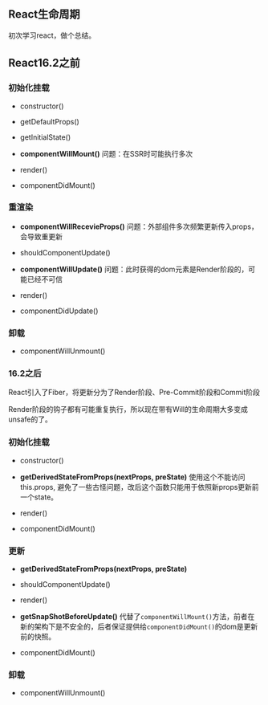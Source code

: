 ## React生命周期

初次学习react，做个总结。

## React16.2之前

### 初始化挂载

* constructor()

* getDefaultProps()

* getInitialState()

* **componentWillMount()**
问题：在SSR时可能执行多次

* render()

* componentDidMount()

### 重渲染

* **componentWillRecevieProps()**
问题：外部组件多次频繁更新传入props，会导致重更新

* shouldComponentUpdate()

* **componentWillUpdate()**
问题：此时获得的dom元素是Render阶段的，可能已经不可信

* render()

* componentDidUpdate()

### 卸载

* componentWillUnmount()

### 16.2之后

React引入了Fiber，将更新分为了Render阶段、Pre-Commit阶段和Commit阶段

Render阶段的钩子都有可能重复执行，所以现在带有Will的生命周期大多变成unsafe的了。

### 初始化挂载

* constructor()

* **getDerivedStateFromProps(nextProps, preState)**
使用这个不能访问this.props, 避免了一些古怪问题，改后这个函数只能用于依照新props更新前一个state。

* render()
* componentDidMount()

### 更新

* **getDerivedStateFromProps(nextProps, preState)**

* shouldComponentUpdate()

* render()

* **getSnapShotBeforeUpdate()**
代替了`componentWillMount()`方法，前者在新的架构下是不安全的，后者保证提供给`componentDidMount()`的dom是更新前的快照。

* componentDidMount()

### 卸载

* componentWillUnmount()
